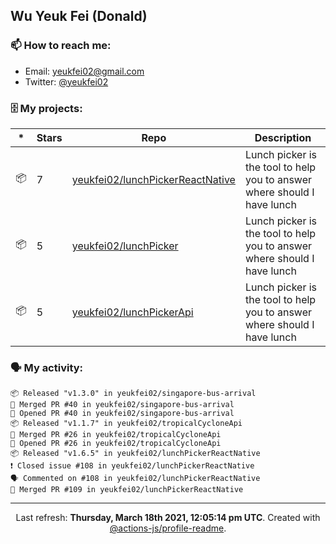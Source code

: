 ## Wu Yeuk Fei (Donald)

### 📫 How to reach me:

- Email: [yeukfei02@gmail.com](yeukfei02@gmail.com)
- Twitter: [@yeukfei02](https://twitter.com/yeukfei02)

### 🗄 My projects:

|*|Stars|Repo|Description|
|---|---|---|---|
| 📦 | 7 | [yeukfei02/lunchPickerReactNative](https://github.com/yeukfei02/lunchPickerReactNative) | Lunch picker is the tool to help you to answer where should I have lunch |
| 📦 | 5 | [yeukfei02/lunchPicker](https://github.com/yeukfei02/lunchPicker) | Lunch picker is the tool to help you to answer where should I have lunch |
| 📦 | 5 | [yeukfei02/lunchPickerApi](https://github.com/yeukfei02/lunchPickerApi) | Lunch picker is the tool to help you to answer where should I have lunch |

### 🗣 My activity:

```
📦 Released "v1.3.0" in yeukfei02/singapore-bus-arrival
🎉 Merged PR #40 in yeukfei02/singapore-bus-arrival
💪 Opened PR #40 in yeukfei02/singapore-bus-arrival
📦 Released "v1.1.7" in yeukfei02/tropicalCycloneApi
🎉 Merged PR #26 in yeukfei02/tropicalCycloneApi
💪 Opened PR #26 in yeukfei02/tropicalCycloneApi
📦 Released "v1.6.5" in yeukfei02/lunchPickerReactNative
❗️ Closed issue #108 in yeukfei02/lunchPickerReactNative
🗣 Commented on #108 in yeukfei02/lunchPickerReactNative
🎉 Merged PR #109 in yeukfei02/lunchPickerReactNative
```

<!-- <img src="https://github-readme-stats.vercel.app/api?username=yeukfei02&show_icons=true&count_private=true&theme=radical" />

<img src="https://github-readme-stats.vercel.app/api/top-langs/?username=yeukfei02&theme=radical" /> -->

---

<p align="center">Last refresh: <b>Thursday, March 18th 2021, 12:05:14 pm UTC</b>. Created with <a href=https://github.com/marketplace/actions/profile-readme>@actions-js/profile-readme</a>.</p>
